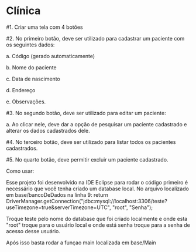 # Clínica

#1. Criar uma tela com 4 botões


#2. No primeiro botão, deve ser utilizado para cadastrar um paciente com
os seguintes dados:

  a. Código (gerado automaticamente)

  b. Nome do paciente

  c. Data de nascimento

  d. Endereço

  e. Observações.


#3. No segundo botão, deve ser utilizado para editar um paciente:

  a. Ao clicar nele, deve dar a opção de pesquisar um paciente cadastrado
e alterar os dados cadastrados dele.


#4. No terceiro botão, deve ser utilizado para listar todos os pacientes
cadastrados.


#5. No quarto botão, deve permitir excluir um paciente cadastrado.

Como usar:

Esse projeto foi desenvolvido na IDE Eclipse para rodar o código primeiro é necessário que você tenha criado um database local.
No arquivo localizado em base/bancoDeDados na linha 9:
return  DriverManager.getConnection("jdbc:mysql://localhost:3306/teste?useTimezone=true&serverTimezone=UTC", "root", "Senha");

Troque teste pelo nome do database que foi criado localmente e onde esta "root" troque para o usuário local e onde está senha troque para a senha 
de acesso desse usuário.

Após isso basta rodar a funçao main localizada em base/Main
